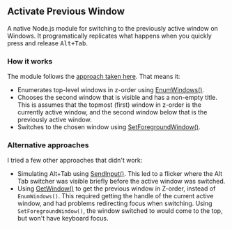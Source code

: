 ## Activate Previous Window

A native Node.js module for switching to the previously active window on Windows. It programatically replicates what happens when you quickly press and release <kbd>Alt+Tab</kbd>.

### How it works

The module follows the [approach taken here](https://stackoverflow.com/a/13660585). That means it:

- Enumerates top-level windows in z-order using [EnumWindows()](https://docs.microsoft.com/en-us/windows/win32/api/winuser/nf-winuser-enumwindows).
- Chooses the second window that is visible and has a non-empty title. This is assumes that the topmost (first) window in z-order is the currently active window, and the second window below that is the previously active window.
- Switches to the chosen window using [SetForegroundWindow()](https://docs.microsoft.com/en-us/windows/win32/api/winuser/nf-winuser-setforegroundwindow).

### Alternative approaches

I tried a few other approaches that didn't work:

- Simulating <kdb>Alt+Tab</kbd> using [SendInput()](https://docs.microsoft.com/en-us/windows/win32/api/winuser/nf-winuser-sendinput). This led to a flicker where the Alt Tab switcher was visible briefly before the active window was switched.
- Using [GetWindow()](https://docs.microsoft.com/en-us/windows/win32/api/winuser/nf-winuser-getwindow) to get the previous window in Z-order, instead of `EnumWindows()`. This required getting the handle of the current active window, and had problems redirecting focus when switching. Using `SetForegroundWindow()`, the window switched to would come to the top, but won't have keyboard focus.
